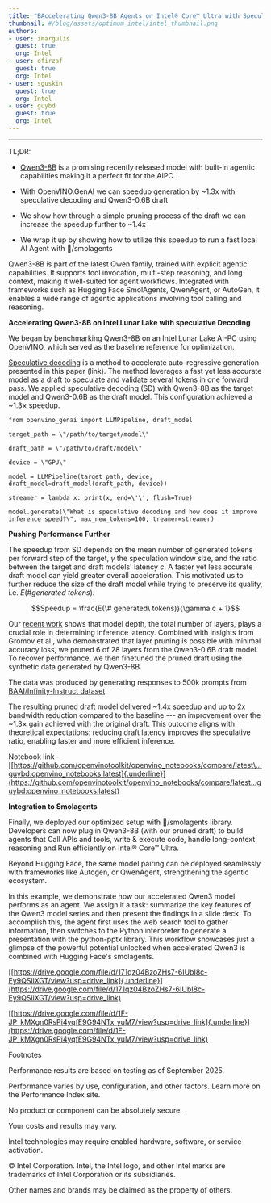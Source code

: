 ```yaml
---
title: "BAccelerating Qwen3-8B Agents on Intel® Core™ Ultra with Speculative Decoding and Depth-Pruned Draft Models" 
thumbnail: #/blog/assets/optimum_intel/intel_thumbnail.png
authors:
- user: imargulis
  guest: true
  org: Intel
- user: ofirzaf
  guest: true
  org: Intel  
- user: sguskin
  guest: true
  org: Intel  
- user: guybd
  guest: true
  org: Intel
---
```

****

TL;DR:

-   [Qwen3-8B](https://qwenlm.github.io/blog/qwen3/) is a promising recently released model with built-in
    agentic capabilities making it a perfect fit for the AIPC.

-   With OpenVINO.GenAI we can speedup generation by \~1.3x with
    speculative decoding and Qwen3-0.6B draft

-   We show how through a simple pruning process of the draft we can
    increase the speedup further to \~1.4x

-   We wrap it up by showing how to utilize this speedup to run a fast
    local AI Agent with 🤗/smolagents

Qwen3-8B is part of the latest Qwen family, trained with explicit
agentic capabilities. It supports tool invocation, multi-step reasoning,
and long context, making it well-suited for agent workflows. Integrated
with frameworks such as Hugging Face SmolAgents, QwenAgent, or AutoGen, it enables a wide range of agentic applications involving tool calling and reasoning.

**Accelerating Qwen3-8B on Intel Lunar Lake with speculative Decoding**

We began by benchmarking Qwen3-8B on an Intel Lunar Lake AI-PC using OpenVINO, which served as the baseline reference for
optimization.

[Speculative decoding](https://arxiv.org/abs/2211.17192) is a method
to accelerate auto-regressive generation presented in this paper (link).
The method leverages a fast yet less accurate model as a draft to
speculate and validate several tokens in one forward pass. We applied
speculative decoding (SD) with Qwen3-8B as the target model and
Qwen3-0.6B as the draft model. This configuration achieved a \~1.3× speedup.

```
from openvino_genai import LLMPipeline, draft_model

target_path = \"/path/to/target/model\"

draft_path = \"/path/to/draft/model\"

device = \"GPU\"

model = LLMPipeline(target_path, device,
draft_model=draft_model(draft_path, device))

streamer = lambda x: print(x, end=\'\', flush=True)

model.generate(\"What is speculative decoding and how does it improve inference speed?\", max_new_tokens=100, treamer=streamer)
```

**Pushing Performance Further**

The speedup from SD depends on the mean number of generated tokens per forward step of the target, $\gamma$ the speculation window size, and the ratio between the target and draft models' latency $c$. A faster yet less accurate draft model can yield greater overall acceleration. This motivated us to further reduce the size of the draft model while trying to preserve its quality, i.e. $E(\# generated\ tokens)$.

$$Speedup = \frac{E(\# generated\ tokens)}{\gamma c + 1}$$

Our [recent work](https://huggingface.co/papers/2411.11055) shows that model depth, the total number of layers, plays a crucial role in determining inference latency. Combined with insights from Gromov et al., who demonstrated that layer pruning is possible with minimal accuracy loss, we pruned 6 of 28 layers from the Qwen3-0.6B draft model.
To recover performance, we then finetuned the pruned draft using the synthetic data generated by Qwen3-8B.

The data was produced by generating responses to 500k prompts from [BAAI/Infinity-Instruct dataset](https://huggingface.co/datasets/BAAI/Infinity-Instruct).

The resulting pruned draft model delivered \~1.4x speedup and up to 2x bandwidth reduction compared to the baseline --- an improvement over the \~1.3× gain achieved with the original draft. This outcome aligns with theoretical expectations: reducing draft latency improves the speculative ratio, enabling faster and more efficient inference.

Notebook link -
[[https://github.com/openvinotoolkit/openvino_notebooks/compare/latest\...guybd:openvino_notebooks:latest]{.underline}](https://github.com/openvinotoolkit/openvino_notebooks/compare/latest...guybd:openvino_notebooks:latest)

**Integration to Smolagents**

Finally, we deployed our optimized setup with 🤗/smolagents library.
Developers can now plug in Qwen3-8B (with our pruned draft) to build
agents that Call APIs and tools, write & execute code, handle
long-context reasoning and Run efficiently on Intel® Core™ Ultra.

Beyond Hugging Face, the same model pairing can be deployed seamlessly
with frameworks like Autogen, or QwenAgent, strengthening the agentic
ecosystem.

In this example, we demonstrate how our accelerated Qwen3 model performs
as an agent. We assign it a task: summarize the key features of the
Qwen3 model series and then present the findings in a slide deck. To
accomplish this, the agent first uses the web search tool to gather
information, then switches to the Python interpreter to generate a
presentation with the python-pptx library. This workflow showcases just
a glimpse of the powerful potential unlocked when accelerated Qwen3 is
combined with Hugging Face's smolagents.

[[https://drive.google.com/file/d/171qz04BzoZHs7-6IUbI8c-Ey9QSiiXGT/view?usp=drive_link]{.underline}](https://drive.google.com/file/d/171qz04BzoZHs7-6IUbI8c-Ey9QSiiXGT/view?usp=drive_link)

[[https://drive.google.com/file/d/1F-JP_kMXgn0RsPi4yqfE9G94NTx_yuM7/view?usp=drive_link]{.underline}](https://drive.google.com/file/d/1F-JP_kMXgn0RsPi4yqfE9G94NTx_yuM7/view?usp=drive_link)

Footnotes

Performance results are based on testing as of September 2025.

Performance varies by use, configuration, and other factors. Learn more
on the Performance Index site.

No product or component can be absolutely secure.

Your costs and results may vary.

Intel technologies may require enabled hardware, software, or service
activation.

© Intel Corporation. Intel, the Intel logo, and other Intel marks are
trademarks of Intel Corporation or its subsidiaries.

Other names and brands may be claimed as the property of others.
